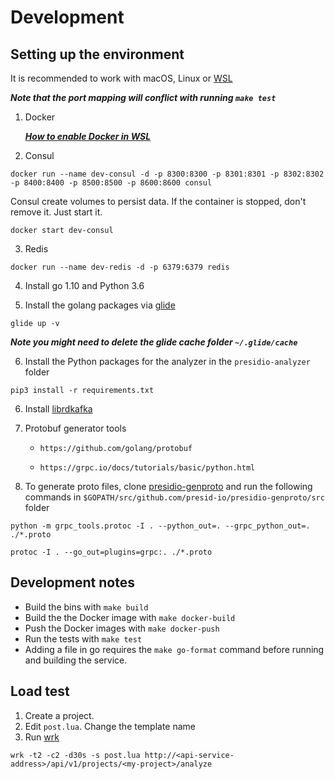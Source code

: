 
# Development 

## Setting up the environment

It is recommended to work with macOS, Linux or [WSL](https://docs.microsoft.com/en-us/windows/wsl/install-win10)

***Note that the port mapping will conflict with running `make test`***

1. Docker

     ***[How to enable Docker in WSL](https://nickjanetakis.com/blog/setting-up-docker-for-windows-and-wsl-to-work-flawlessly)***

2. Consul
```
docker run --name dev-consul -d -p 8300:8300 -p 8301:8301 -p 8302:8302 -p 8400:8400 -p 8500:8500 -p 8600:8600 consul
```

Consul create volumes to persist data. If the container is stopped, don't remove it. Just start it.

```
docker start dev-consul
```

3. Redis
```
docker run --name dev-redis -d -p 6379:6379 redis
```

4. Install go 1.10 and Python 3.6

5. Install the golang packages via [glide](https://github.com/Masterminds/glide#install)
```
glide up -v
```
***Note you might need to delete the glide cache folder `~/.glide/cache`***

6. Install the Python packages for the analyzer in the `presidio-analyzer` folder
```
pip3 install -r requirements.txt
```

6. Install [librdkafka](https://github.com/confluentinc/confluent-kafka-go#installing-librdkafka)

7. Protobuf generator tools

    * `https://github.com/golang/protobuf`

    * `https://grpc.io/docs/tutorials/basic/python.html`

8. To generate proto files, clone [presidio-genproto](https://github.com/presid-io/presidio-genproto) and run the following commands in `$GOPATH/src/github.com/presid-io/presidio-genproto/src` folder

```
python -m grpc_tools.protoc -I . --python_out=. --grpc_python_out=. ./*.proto
```

```
protoc -I . --go_out=plugins=grpc:. ./*.proto
```


## Development notes
- Build the bins with `make build`
- Build the the Docker image with `make docker-build`
- Push the Docker images with `make docker-push`
- Run the tests with `make test`
- Adding a file in go requires the `make go-format` command before running and building the service.

## Load test

1. Create a project.
2. Edit  `post.lua`. Change the template name
3. Run [wrk](https://github.com/wg/wrk)

```
wrk -t2 -c2 -d30s -s post.lua http://<api-service-address>/api/v1/projects/<my-project>/analyze
```
